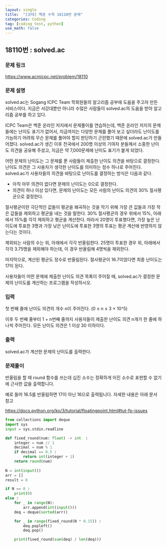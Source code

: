 ```yaml
---
layout: single
title:  "[코테] 백준 수학 18110번 문제"
categories: Coding
tag: [coding test, python]
use_math: false
---
```


## 18110번 : solved.ac
### 문제 링크
<https://www.acmicpc.net/problem/18110>

### 문제 설명
solved.ac는 Sogang ICPC Team 학회원들의 알고리즘 공부에 도움을 주고자 만든 서비스이다. 지금은 서강대뿐만 아니라 수많은 사람들이 solved.ac의 도움을 받아 알고리즘 공부를 하고 있다.

ICPC Team은 백준 온라인 저지에서 문제풀이를 연습하는데, 백준 온라인 저지의 문제들에는 난이도 표기가 없어서, 지금까지는 다양한 문제를 풀어 보고 싶더라도 난이도를 가늠하기 어려워 무슨 문제를 풀어야 할지 판단하기 곤란했기 때문에 solved.ac가 만들어졌다. solved.ac가 생긴 이후 전국에서 200명 이상의 기여자 분들께서 소중한 난이도 의견을 공유해 주셨고, 지금은 약 7,000문제에 난이도 표기가 붙게 되었다.

어떤 문제의 난이도는 그 문제를 푼 사람들이 제출한 난이도 의견을 바탕으로 결정한다. 난이도 의견은 그 사용자가 생각한 난이도를 의미하는 정수 하나로 주어진다. solved.ac가 사용자들의 의견을 바탕으로 난이도를 결정하는 방식은 다음과 같다.

- 아직 아무 의견이 없다면 문제의 난이도는 0으로 결정한다.
- 의견이 하나 이상 있다면, 문제의 난이도는 모든 사람의 난이도 의견의 30% 절사평균으로 결정한다.

절사평균이란 극단적인 값들이 평균을 왜곡하는 것을 막기 위해 가장 큰 값들과 가장 작은 값들을 제외하고 평균을 내는 것을 말한다. 30% 절사평균의 경우 위에서 15%, 아래에서 15%를 각각 제외하고 평균을 계산한다. 따라서 20명이 투표했다면, 가장 높은 난이도에 투표한 3명과 가장 낮은 난이도에 투표한 3명의 투표는 평균 계산에 반영하지 않는다는 것이다.

제외되는 사람의 수는 위, 아래에서 각각 반올림한다. 25명이 투표한 경우 위, 아래에서 각각 3.75명을 제외해야 하는데, 이 경우 반올림해 4명씩을 제외한다.

마지막으로, 계산된 평균도 정수로 반올림된다. 절사평균이 16.7이었다면 최종 난이도는 17이 된다.

사용자들이 어떤 문제에 제출한 난이도 의견 목록이 주어질 때, solved.ac가 결정한 문제의 난이도를 계산하는 프로그램을 작성하시오.

### 입력
첫 번째 줄에 난이도 의견의 개수 n이 주어진다. (0 ≤ n ≤ 3 × 10^5)

이후 두 번째 줄부터 1 + n번째 줄까지 사용자들이 제출한 난이도 의견 n개가 한 줄에 하나씩 주어진다. 모든 난이도 의견은 1 이상 30 이하이다.

### 출력
solved.ac가 계산한 문제의 난이도를 출력한다.

### 문제풀이
반올림을 할 때 round 함수를 쓰는데 십진 소수는 정확하게 이진 소수로 표현할 수 없기에 근사한 값을 출력합니다.

예로 들어 16.5를 반올림하면 17이 아닌 16으로 출력됩니다. 자세한 내용은 아래 문서 참고

<https://docs.python.org/ko/3/tutorial/floatingpoint.html#tut-fp-issues>

```python
from collections import deque
import sys
input = sys.stdin.readline

def fixed_round(num: float) -> int  :
    integer = num // 1
    decimal = num % 1
    if decimal == 0.5 : 
        return int(integer + 1)
    return round(num)
    
N = int(input())
arr = []
result = 0

if N == 0 : 
    print(0)
else :
    for _ in range(N):
        arr.append(int(input()))
    deq = deque(sorted(arr))

    for _ in range(fixed_round(N * 0.15)) :
        deq.popleft()
        deq.pop()

    print(fixed_round(sum(deq) / len(deq)))
```
